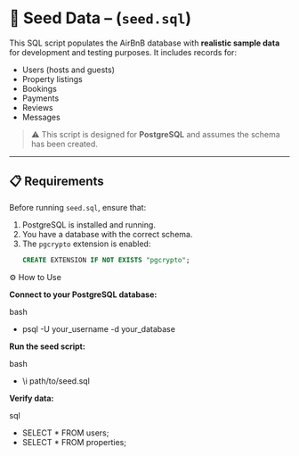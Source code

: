 # 🌱 Seed Data – (`seed.sql`)

This SQL script populates the AirBnB database with **realistic sample data** for development and testing purposes. It includes records for:

- Users (hosts and guests)
- Property listings
- Bookings
- Payments
- Reviews
- Messages

> ⚠️ This script is designed for **PostgreSQL** and assumes the schema has been created.
---

## 📋 Requirements

Before running `seed.sql`, ensure that:

1. PostgreSQL is installed and running.
2. You have a database with the correct schema.
3. The `pgcrypto` extension is enabled:
   ```sql
   CREATE EXTENSION IF NOT EXISTS "pgcrypto";

⚙️ How to Use

**Connect to your PostgreSQL database:**

bash
- psql -U your_username -d your_database

**Run the seed script:**

bash
- \i path/to/seed.sql

**Verify data:**

sql
- SELECT * FROM users;
- SELECT * FROM properties;